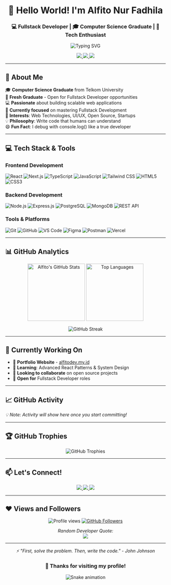 <h1 align="center">👋 Hello World! I'm Alfito Nur Fadhila</h1>
<h3 align="center">💻 Fullstack Developer | 🎓 Computer Science Graduate | 🚀 Tech Enthusiast</h3>

<p align="center">
  <img src="https://readme-typing-svg.herokuapp.com?font=Fira+Code&pause=1000&color=7F5AF0&center=true&vCenter=true&width=500&lines=Fullstack+Web+Developer;React+%7C+Node.js+%7C+Next.js;Clean+Code+Advocate;Turning+Ideas+Into+Reality" alt="Typing SVG" />
</p>

<p align="center">
  <a href="https://alfitodev.my.id" target="_blank">
    <img src="https://img.shields.io/badge/🌐_Portfolio-FF7139?style=for-the-badge&logo=opsgenie&logoColor=white" />
  </a>
  <a href="https://linkedin.com/in/alfitofadhil" target="_blank">
    <img src="https://img.shields.io/badge/💼_LinkedIn-0077B5?style=for-the-badge&logo=linkedin&logoColor=white" />
  </a>
  <a href="mailto:alfito.fadhil@gmail.com">
    <img src="https://img.shields.io/badge/📧_Email-D14836?style=for-the-badge&logo=gmail&logoColor=white" />
  </a>
</p>

---

## 🚀 About Me

🎓 **Computer Science Graduate** from Telkom University  
💼 **Fresh Graduate** - Open for Fullstack Developer opportunities  
💻 **Passionate** about building scalable web applications  
🚀 **Currently focused** on mastering Fullstack Development  
🎯 **Interests**: Web Technologies, UI/UX, Open Source, Startups  
💡 **Philosophy**: Write code that humans can understand  
😄 **Fun Fact**: I debug with console.log() like a true developer

---

## 💻 Tech Stack & Tools

### **Frontend Development**
![React](https://img.shields.io/badge/React-20232A?style=for-the-badge&logo=react&logoColor=61DAFB)
![Next.js](https://img.shields.io/badge/Next.js-000000?style=for-the-badge&logo=nextdotjs&logoColor=white)
![TypeScript](https://img.shields.io/badge/TypeScript-007ACC?style=for-the-badge&logo=typescript&logoColor=white)
![JavaScript](https://img.shields.io/badge/JavaScript-F7DF1E?style=for-the-badge&logo=javascript&logoColor=black)
![Tailwind CSS](https://img.shields.io/badge/Tailwind_CSS-38B2AC?style=for-the-badge&logo=tailwind-css&logoColor=white)
![HTML5](https://img.shields.io/badge/HTML5-E34F26?style=for-the-badge&logo=html5&logoColor=white)
![CSS3](https://img.shields.io/badge/CSS3-1572B6?style=for-the-badge&logo=css3&logoColor=white)

### **Backend Development**
![Node.js](https://img.shields.io/badge/Node.js-339933?style=for-the-badge&logo=nodedotjs&logoColor=white)
![Express.js](https://img.shields.io/badge/Express.js-000000?style=for-the-badge&logo=express&logoColor=white)
![PostgreSQL](https://img.shields.io/badge/PostgreSQL-316192?style=for-the-badge&logo=postgresql&logoColor=white)
![MongoDB](https://img.shields.io/badge/MongoDB-4EA94B?style=for-the-badge&logo=mongodb&logoColor=white)
![REST API](https://img.shields.io/badge/REST_API-FF6C37?style=for-the-badge&logo=json&logoColor=white)

### **Tools & Platforms**
![Git](https://img.shields.io/badge/Git-F05032?style=for-the-badge&logo=git&logoColor=white)
![GitHub](https://img.shields.io/badge/GitHub-181717?style=for-the-badge&logo=github&logoColor=white)
![VS Code](https://img.shields.io/badge/VS_Code-007ACC?style=for-the-badge&logo=visualstudiocode&logoColor=white)
![Figma](https://img.shields.io/badge/Figma-F24E1E?style=for-the-badge&logo=figma&logoColor=white)
![Postman](https://img.shields.io/badge/Postman-FF6C37?style=for-the-badge&logo=postman&logoColor=white)
![Vercel](https://img.shields.io/badge/Vercel-000000?style=for-the-badge&logo=vercel&logoColor=white)

---

## 📊 GitHub Analytics

<p align="center">
  <img height="180em" src="https://github-readme-stats.vercel.app/api?username=SeniorGit&show_icons=true&theme=radical&hide_border=true&count_private=true&include_all_commits=true" alt="Alfito's GitHub Stats" />
  <img height="180em" src="https://github-readme-stats.vercel.app/api/top-langs/?username=SeniorGit&layout=compact&theme=radical&hide_border=true&langs_count=8" alt="Top Languages" />
</p>

<p align="center">
  <img src="https://github-readme-streak-stats.herokuapp.com/?user=SeniorGit&theme=radical&hide_border=true&fire=7F5AF0&ring=7F5AF0" alt="GitHub Streak" />
</p>

---

## 🎯 Currently Working On

- 🔭 **Portfolio Website** - [alfitodev.my.id](https://alfitodev.my.id)
- 🌱 **Learning**: Advanced React Patterns & System Design
- 👯 **Looking to collaborate** on open source projects
- 💼 **Open for** Fullstack Developer roles

---

## 📈 GitHub Activity

<!--START_SECTION:activity-->
<!--END_SECTION:activity-->

*💡 Note: Activity will show here once you start committing!*

---

## 🏆 GitHub Trophies

<p align="center">
  <img src="https://github-profile-trophy.vercel.app/?username=SeniorGit&theme=radical&no-frame=true&no-bg=true&margin-w=15&row=2&column=4" alt="GitHub Trophies" />
</p>

---

## 📫 Let's Connect!

<p align="center">
  <a href="https://alfitodev.my.id" target="_blank">
    <img src="https://img.shields.io/badge/🌐_Visit_My_Portfolio-FF7139?style=for-the-badge&logo=opsgenie&logoColor=white" />
  </a>
  <a href="https://linkedin.com/in/alfitofadhil" target="_blank">
    <img src="https://img.shields.io/badge/💼_LinkedIn-0077B5?style=for-the-badge&logo=linkedin&logoColor=white" />
  </a>
  <a href="mailto:alfito.fadhil@gmail.com">
    <img src="https://img.shields.io/badge/📧_Email_Me-D14836?style=for-the-badge&logo=gmail&logoColor=white" />
  </a>
</p>

---

## ❤️ Views and Followers

<p align="center">
  <img src="https://komarev.com/ghpvc/?username=SeniorGit&color=7F5AF0&style=flat-square" alt="Profile views" />
  <a href="https://github.com/SeniorGit?tab=followers">
    <img src="https://img.shields.io/github/followers/SeniorGit?color=7F5AF0&label=Followers&style=flat-square" alt="GitHub Followers" />
  </a>
</p>

<p align="center"> 
  <i>Random Developer Quote:</i><br>
  <img src="https://quotes-github-readme.vercel.app/api?type=horizontal&theme=radical" />
</p>

---

<p align="center">
  <i>⚡ "First, solve the problem. Then, write the code." - John Johnson</i>
</p>

<div align="center">
  
### 🎉 Thanks for visiting my profile!

![Snake animation](https://github.com/SeniorGit/SeniorGit/blob/output/github-contribution-grid-snake.svg)

</div>
